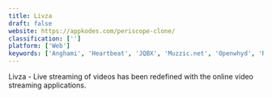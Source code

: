 ```yaml
---
title: Livza
draft: false 
website: https://appkodes.com/periscope-clone/
classification: ['']
platform: ['Web']
keywords: ['Anghami', 'Heartbeat', 'JQBX', 'Muzzic.net', 'Openwhyd', 'RollingTune', 'SoundCloud Go', 'Telegram Gaming Platform', 'TogetherTube', 'Tunit.fm', 'Uvumi', 'dubtrack.fm', 'join.me']
---
```

Livza - Live streaming of videos has been redefined with the online video streaming applications.